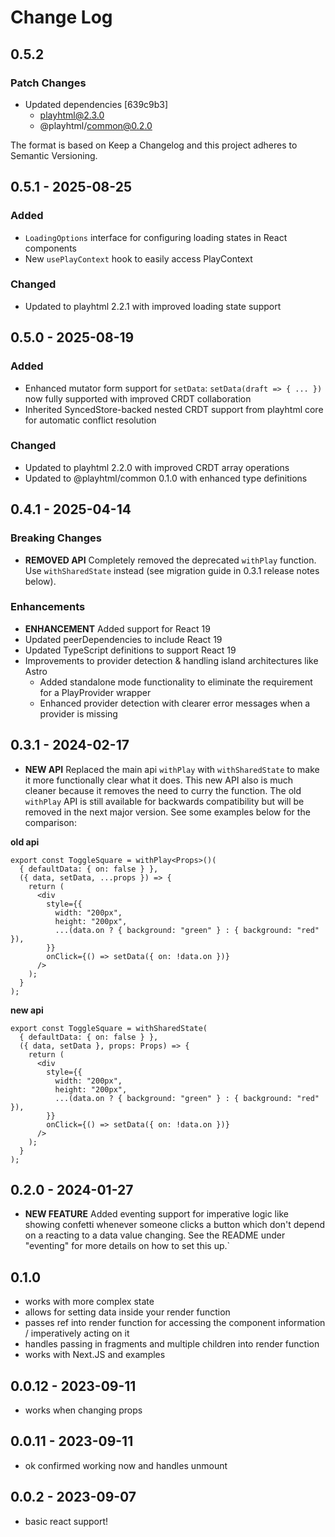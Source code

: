 # Change Log

## 0.5.2

### Patch Changes

- Updated dependencies [639c9b3]
  - playhtml@2.3.0
  - @playhtml/common@0.2.0

The format is based on Keep a Changelog and this project adheres to Semantic Versioning.

## 0.5.1 - 2025-08-25

### Added

- `LoadingOptions` interface for configuring loading states in React components
- New `usePlayContext` hook to easily access PlayContext

### Changed

- Updated to playhtml 2.2.1 with improved loading state support

## 0.5.0 - 2025-08-19

### Added

- Enhanced mutator form support for `setData`: `setData(draft => { ... })` now fully supported with improved CRDT collaboration
- Inherited SyncedStore-backed nested CRDT support from playhtml core for automatic conflict resolution

### Changed

- Updated to playhtml 2.2.0 with improved CRDT array operations
- Updated to @playhtml/common 0.1.0 with enhanced type definitions

## 0.4.1 - 2025-04-14

### Breaking Changes

- **REMOVED API** Completely removed the deprecated `withPlay` function. Use `withSharedState` instead (see migration guide in 0.3.1 release notes below).

### Enhancements

- **ENHANCEMENT** Added support for React 19
- Updated peerDependencies to include React 19
- Updated TypeScript definitions to support React 19
- Improvements to provider detection & handling island architectures like Astro
  - Added standalone mode functionality to eliminate the requirement for a PlayProvider wrapper
  - Enhanced provider detection with clearer error messages when a provider is missing

## 0.3.1 - 2024-02-17

- **NEW API** Replaced the main api `withPlay` with `withSharedState` to make it more functionally clear what it does. This new API also is much cleaner because it removes the need to curry the function. The old `withPlay` API is still available for backwards compatibility but will be removed in the next major version. See some examples below for the comparison:

**old api**

```tsx
export const ToggleSquare = withPlay<Props>()(
  { defaultData: { on: false } },
  ({ data, setData, ...props }) => {
    return (
      <div
        style={{
          width: "200px",
          height: "200px",
          ...(data.on ? { background: "green" } : { background: "red" }),
        }}
        onClick={() => setData({ on: !data.on })}
      />
    );
  }
);
```

**new api**

```tsx
export const ToggleSquare = withSharedState(
  { defaultData: { on: false } },
  ({ data, setData }, props: Props) => {
    return (
      <div
        style={{
          width: "200px",
          height: "200px",
          ...(data.on ? { background: "green" } : { background: "red" }),
        }}
        onClick={() => setData({ on: !data.on })}
      />
    );
  }
);
```

## 0.2.0 - 2024-01-27

- **NEW FEATURE** Added eventing support for imperative logic like showing confetti whenever someone clicks a button which don't depend on a reacting to a data value changing. See the README under "eventing" for more details on how to set this up.`

## 0.1.0

- works with more complex state
- allows for setting data inside your render function
- passes ref into render function for accessing the component information / imperatively acting on it
- handles passing in fragments and multiple children into render function
- works with Next.JS and examples

## 0.0.12 - 2023-09-11

- works when changing props

## 0.0.11 - 2023-09-11

- ok confirmed working now and handles unmount

## 0.0.2 - 2023-09-07

- basic react support!
